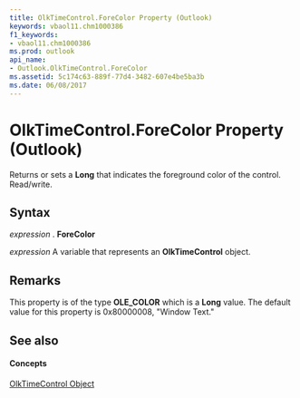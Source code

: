 ```yaml
---
title: OlkTimeControl.ForeColor Property (Outlook)
keywords: vbaol11.chm1000386
f1_keywords:
- vbaol11.chm1000386
ms.prod: outlook
api_name:
- Outlook.OlkTimeControl.ForeColor
ms.assetid: 5c174c63-889f-77d4-3482-607e4be5ba3b
ms.date: 06/08/2017
---
```



# OlkTimeControl.ForeColor Property (Outlook)

Returns or sets a **Long** that indicates the foreground color of the control. Read/write.


## Syntax

 _expression_ . **ForeColor**

 _expression_ A variable that represents an **OlkTimeControl** object.


## Remarks

This property is of the type **OLE_COLOR** which is a **Long** value. The default value for this property is 0x80000008, "Window Text."


## See also


#### Concepts


[OlkTimeControl Object](olktimecontrol-object-outlook.md)

